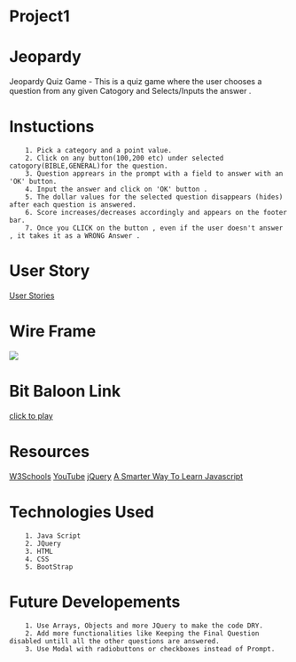 # Project1

# Jeopardy 

Jeopardy Quiz Game - This is a quiz game where the user chooses a question from any given Catogory and Selects/Inputs the answer .

# Instuctions 
```
    1. Pick a category and a point value.
    2. Click on any button(100,200 etc) under selected catogory(BIBLE,GENERAL)for the question.
    3. Question apprears in the prompt with a field to answer with an 'OK' button.
    4. Input the answer and click on 'OK' button .
    5. The dollar values for the selected question disappears (hides) after each question is answered.
    6. Score increases/decreases accordingly and appears on the footer bar.
    7. Once you CLICK on the button , even if the user doesn't answer , it takes it as a WRONG Answer . 

```

# User Story
[User Stories](https://trello.com/b/jEMBIDpT/project-1)


# Wire Frame 
![](https://i.imgur.com/sJdjQP6.jpg)


# Bit Baloon Link
[click to play](http://clever-swartz-16d5a5.bitballoon.com/)
<!-- clever-swartz-16d5a5.bitballoon.com -->

# Resources

[W3Schools](https://www.w3schools.com/jquery/default.asp)
[YouTube](https://www.youtube.com/watch?v=e57ReoUn6kM&t=6s)
[jQuery](http://api.jquery.com/)
[A Smarter Way To Learn Javascript](https://git.generalassemb.ly/atl-wdi/wdi-curriculum/blob/master/homework/javaScript/a-smarter-way-60-89.md)


# Technologies Used

```
    1. Java Script
    2. JQuery
    3. HTML
    4. CSS
    5. BootStrap

```

# Future Developements

```
    1. Use Arrays, Objects and more JQuery to make the code DRY.
    2. Add more functionalities like Keeping the Final Question disabled untill all the other questions are answered.
    3. Use Modal with radiobuttons or checkboxes instead of Prompt.
```

